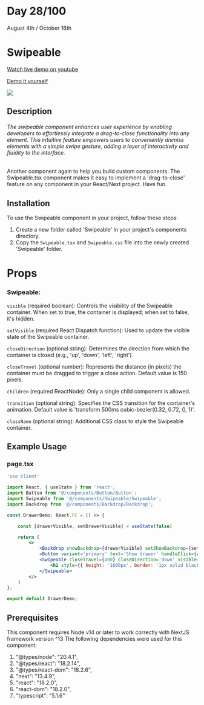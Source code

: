 # Day 28/100

August 4th / October 16th

# Swipeable
<a href="https://youtu.be/z5tCuBnRNTg" target="_blank">Watch live demo on youtube</a>

<a href="https://100daysofcomponents.netlify.app/Swipeable" target="_blank">Demo it yourself</a>

<a href="https://100daysofcomponents.netlify.app/Swipeable" target="_blank"><img src="https://cdn.discordapp.com/attachments/715319623637270638/1137962714313007154/image.png"/></a>  

## Description 

###### The swipeable component enhances user experience by enabling developers to effortlessly integrate a drag-to-close functionality into any element. This intuitive feature empowers users to conveniently dismiss elements with a simple swipe gesture, adding a layer of interactivity and fluidity to the interface.

Another component again to help you build custom components. The Swipeable.tsx component makes it easy to implement a 'drag-to-close' feature on any component in your React/Next project. Have fun.

## Installation 

To use the Swipeable component in your project, follow these steps:

1. Create a new folder called 'Swipeable' in your project's components directory.
2. Copy the `Swipeable.tsx` and `Swipeable.css` file into the newly created 'Swipeable' folder.

# Props 
### Swipeable:
`visible` (required boolean): Controls the visibility of the Swipeable container. When set to true, the container is displayed; when set to false, it's hidden.

`setVisible` (required React Dispatch function): Used to update the visible state of the Swipeable container.

`closeDirection` (optional string): Determines the direction from which the container is closed (e.g., 'up', 'down', 'left', 'right').

`closeTravel` (optional number): Represents the distance (in pixels) the container must be dragged to trigger a close action. Default value is 150 pixels.

`children` (required ReactNode): Only a single child component is allowed.

`transition` (optional string): Specifies the CSS transition for the container's animation. Default value is 'transform 500ms cubic-bezier(0.32, 0.72, 0, 1)'.

`className` (optional string): Additional CSS class to style the Swipeable container.

## Example Usage
### page.tsx
```jsx
'use client'

import React, { useState } from 'react';
import Button from '@/components/Button/Button';
import Swipeable from '@/components/Swipeable/Swipeable';
import Backdrop from '@/components/Backdrop/Backdrop';

const DrawerDemo: React.FC = () => {

    const [drawerVisible, setDrawerVisible] = useState(false)

    return (
        <>
            <Backdrop showBackdrop={drawerVisible} setShowBackdrop={setDrawerVisible}/> 
            <Button variant='primary' text='Show drawer' handleClick={async () => setDrawerVisible(true)} />
            <Swipeable closeTravel={400} closeDirection='down' visible={drawerVisible} setVisible={setDrawerVisible}>
                <h1 style={{ height: '1000px', border: '1px solid black', background: 'white' }}>Tony Qiu</h1>
            </Swipeable>
        </>
    )
};

export default DrawerDemo;
```

## Prerequisites
This component requires Node v14 or later to work correctly with NextJS framework version ^13
The following dependencies were used for this component:
1. "@types/node": "20.4.1",
2. "@types/react": "18.2.14",
3. "@types/react-dom": "18.2.6",
4. "next": "13.4.9",
5. "react": "18.2.0",
6. "react-dom": "18.2.0",
7. "typescript": "5.1.6"

